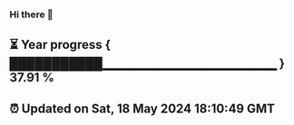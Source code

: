 ### Hi there 👋
⏳ Year progress { ███████████▁▁▁▁▁▁▁▁▁▁▁▁▁▁▁▁▁▁▁ } 37.91 %
---
⏰ Updated on Sat, 18 May 2024 18:10:49 GMT
---

